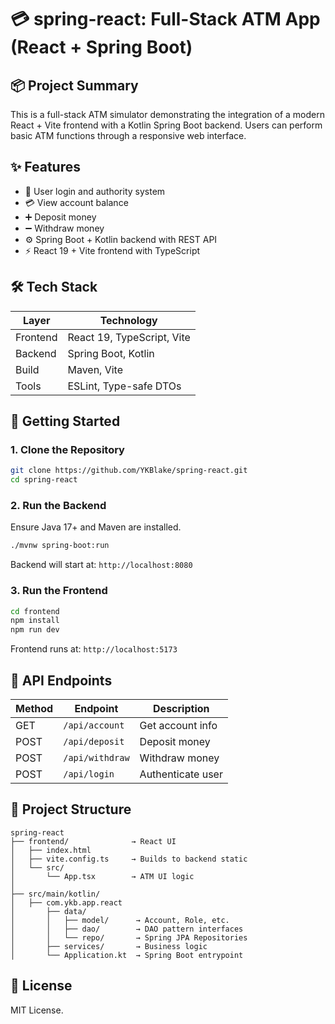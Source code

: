 
# 💳 spring-react: Full-Stack ATM App (React + Spring Boot)

## 📦 Project Summary

This is a full-stack ATM simulator demonstrating the integration of a modern React + Vite frontend with a Kotlin Spring Boot backend. Users can perform basic ATM functions through a responsive web interface.

## ✨ Features

- 🔐 User login and authority system
- 💳 View account balance
- ➕ Deposit money
- ➖ Withdraw money
- ⚙️ Spring Boot + Kotlin backend with REST API
- ⚡ React 19 + Vite frontend with TypeScript

## 🛠️ Tech Stack

| Layer    | Technology                     |
|----------|--------------------------------|
| Frontend | React 19, TypeScript, Vite     |
| Backend  | Spring Boot, Kotlin            |
| Build    | Maven, Vite                    |
| Tools    | ESLint, Type-safe DTOs         |

## 🚀 Getting Started

### 1. Clone the Repository

```bash
git clone https://github.com/YKBlake/spring-react.git
cd spring-react
```

### 2. Run the Backend

Ensure Java 17+ and Maven are installed.

```bash
./mvnw spring-boot:run
```

Backend will start at: `http://localhost:8080`

### 3. Run the Frontend

```bash
cd frontend
npm install
npm run dev
```

Frontend runs at: `http://localhost:5173`

## 🔗 API Endpoints

| Method | Endpoint         | Description             |
|--------|------------------|-------------------------|
| GET    | `/api/account`   | Get account info        |
| POST   | `/api/deposit`   | Deposit money           |
| POST   | `/api/withdraw`  | Withdraw money          |
| POST   | `/api/login`     | Authenticate user       |

## 📁 Project Structure

```
spring-react
├── frontend/              → React UI
│   ├── index.html
│   ├── vite.config.ts     → Builds to backend static
│   └── src/
│       └── App.tsx        → ATM UI logic
│
├── src/main/kotlin/
│   ├── com.ykb.app.react
│       ├── data/
│       │   ├── model/      → Account, Role, etc.
│       │   ├── dao/        → DAO pattern interfaces
│       │   └── repo/       → Spring JPA Repositories
│       ├── services/       → Business logic
│       └── Application.kt  → Spring Boot entrypoint
```

## 📜 License

MIT License.
